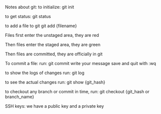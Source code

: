 Notes about git:
to initialize:
git init

to get status:
git status

to add a file to git
git add {filename}

Files first enter the unstaged area, they are red

Then files enter the staged area, they are green

Then files are committed, they are officially in git

To commit a file:
run: git commit
write your message
save and quit with :wq

to show the logs of changes run:
git log

to see the actual changes run:
git show {git_hash}

to checkout any branch or commit in time, run:
git checkout {git_hash or branch_name}

SSH keys:
we have a public key and a private key